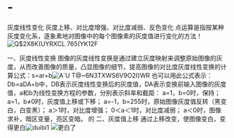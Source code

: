 # -
灰度线性变化 灰度上移、对比度增强、对比度减弱、反色变化
点运算是指按某种灰度变化系，逐象素地对图像中的每个图像素的灰度值进行变化的方法！![Q$2X8K(UYRXCL 765(YK12F](https://user-images.githubusercontent.com/98206033/227697972-9b465038-f94d-4be0-9a09-89e4be053fd1.png)

一、灰度线性变换
图像的灰度线性变换是通过建立灰度映射来调整原始图像的灰度，从而改善图像的质量，凸显图像的细节，提高图像的对比度灰度线性变换的计算公式：s=ar+b![A`U T@~6N3TXWS6V9O2I}WR](https://user-images.githubusercontent.com/98206033/227697701-0bd41d9c-fee1-4f0a-9d01-16047f7b2e29.png)
也可以用此公式表示：Db=aDA+b中，DB表示灰度线性变换后的灰度值，DA表示变换前输入图像的灰度值，a和b为线性变换方程的参数，分别表示斜率和截距：
a=1，b=0时，保持；
a=1，b≠0时，灰度值上移或下移；
a=-1，b=255时，原始图像灰度值反转（黑变白，白变黑）；
a＞1时，对比度增强；
0＜a＜1时，对比度减弱；
a＜0时，图像求补，暗区变量，亮区变暗。
的
二、灰度值上移
通过上移改变，使图像变白，变得更白![duibi1](https://user-images.githubusercontent.com/98206033/227698286-da226d65-6186-4ecb-81dd-bd70a4f6a267.png)
![更白了](https://user-images.githubusercontent.com/98206033/227698294-aa7e0f20-5429-45be-9dd6-bb466f2bd106.png)
